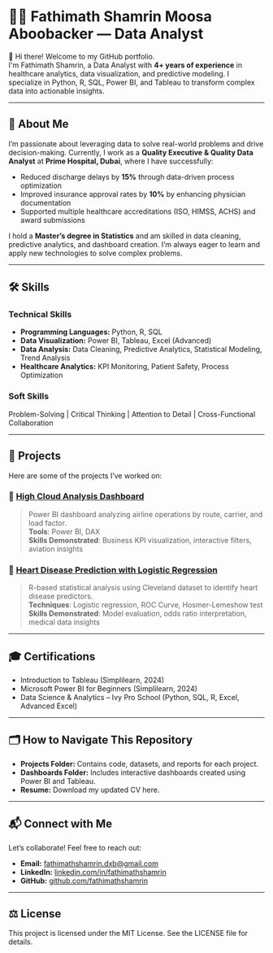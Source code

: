 # 👩‍💻 Fathimath Shamrin Moosa Aboobacker — Data Analyst

👋 Hi there! Welcome to my GitHub portfolio.  
I'm Fathimath Shamrin, a Data Analyst with **4+ years of experience** in healthcare analytics, data visualization, and predictive modeling. I specialize in Python, R, SQL, Power BI, and Tableau to transform complex data into actionable insights.

---

## 🔎 About Me

I’m passionate about leveraging data to solve real-world problems and drive decision-making. Currently, I work as a **Quality Executive & Quality Data Analyst** at **Prime Hospital, Dubai**, where I have successfully:

- Reduced discharge delays by **15%** through data-driven process optimization  
- Improved insurance approval rates by **10%** by enhancing physician documentation  
- Supported multiple healthcare accreditations (ISO, HIMSS, ACHS) and award submissions  

I hold a **Master’s degree in Statistics** and am skilled in data cleaning, predictive analytics, and dashboard creation. I’m always eager to learn and apply new technologies to solve complex problems.

---

## 🛠️ Skills

### Technical Skills
- **Programming Languages:** Python, R, SQL  
- **Data Visualization:** Power BI, Tableau, Excel (Advanced)  
- **Data Analysis:** Data Cleaning, Predictive Analytics, Statistical Modeling, Trend Analysis  
- **Healthcare Analytics:** KPI Monitoring, Patient Safety, Process Optimization  

### Soft Skills
Problem-Solving | Critical Thinking | Attention to Detail | Cross-Functional Collaboration

---

## 📂 Projects

Here are some of the projects I’ve worked on:


### 🔹 [High Cloud Analysis Dashboard](https://github.com/yourusername/highcloud-dashboard)
> Power BI dashboard analyzing airline operations by route, carrier, and load factor.  
**Tools**: Power BI, DAX  
**Skills Demonstrated**: Business KPI visualization, interactive filters, aviation insights

### 🔹 [Heart Disease Prediction with Logistic Regression](https://github.com/yourusername/heart-disease-r)
> R-based statistical analysis using Cleveland dataset to identify heart disease predictors.  
**Techniques**: Logistic regression, ROC Curve, Hosmer-Lemeshow test  
**Skills Demonstrated**: Model evaluation, odds ratio interpretation, medical data insights
---

## 🎓 Certifications

- Introduction to Tableau (Simplilearn, 2024)  
- Microsoft Power BI for Beginners (Simplilearn, 2024)  
- Data Science & Analytics – Ivy Pro School (Python, SQL, R, Excel, Advanced Excel)

---

## 🗂️ How to Navigate This Repository

- **Projects Folder:** Contains code, datasets, and reports for each project.  
- **Dashboards Folder:** Includes interactive dashboards created using Power BI and Tableau.  
- **Resume:** Download my updated CV here.

---

## 📬 Connect with Me

Let’s collaborate! Feel free to reach out:

- **Email:** fathimathshamrin.dxb@gmail.com  
- **LinkedIn:** [linkedin.com/in/fathimathshamrin](https://linkedin.com/in/fathimathshamrin)  
- **GitHub:** [github.com/fathimathshamrin](https://github.com/fathimathshamrin)

---

## ⚖️ License

This project is licensed under the MIT License. See the LICENSE file for details.
